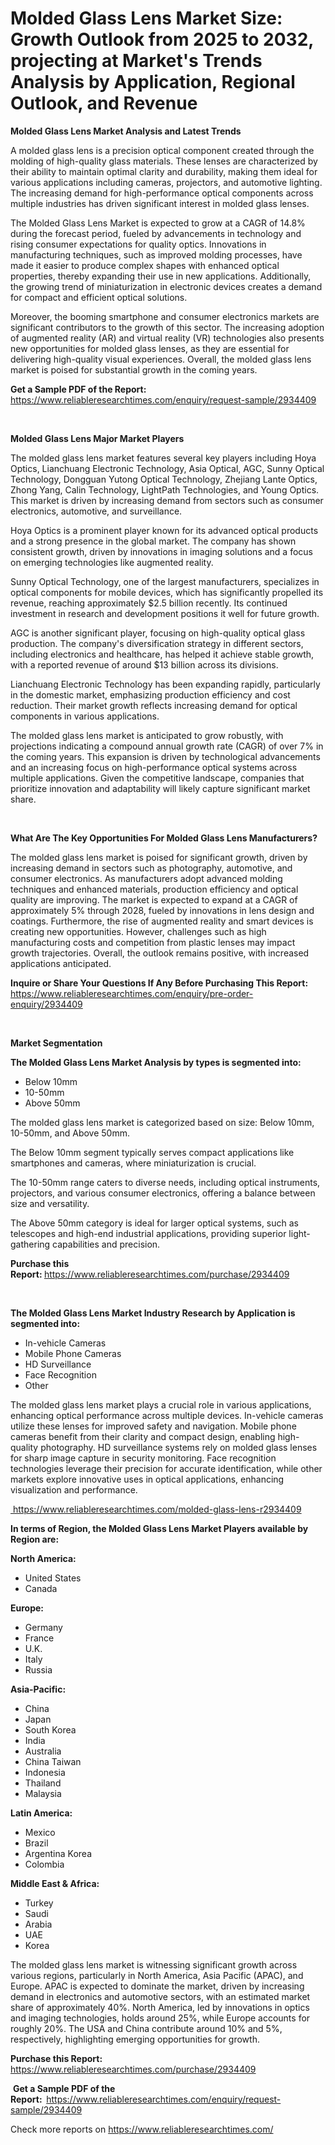 <p><h1>Molded Glass Lens Market Size: Growth Outlook from 2025 to 2032, projecting at Market's Trends Analysis by Application, Regional Outlook, and Revenue</h1></p><p><strong>Molded Glass Lens Market Analysis and Latest Trends</strong></p>
<p><p>A molded glass lens is a precision optical component created through the molding of high-quality glass materials. These lenses are characterized by their ability to maintain optimal clarity and durability, making them ideal for various applications including cameras, projectors, and automotive lighting. The increasing demand for high-performance optical components across multiple industries has driven significant interest in molded glass lenses.</p><p>The Molded Glass Lens Market is expected to grow at a CAGR of 14.8% during the forecast period, fueled by advancements in technology and rising consumer expectations for quality optics. Innovations in manufacturing techniques, such as improved molding processes, have made it easier to produce complex shapes with enhanced optical properties, thereby expanding their use in new applications. Additionally, the growing trend of miniaturization in electronic devices creates a demand for compact and efficient optical solutions. </p><p>Moreover, the booming smartphone and consumer electronics markets are significant contributors to the growth of this sector. The increasing adoption of augmented reality (AR) and virtual reality (VR) technologies also presents new opportunities for molded glass lenses, as they are essential for delivering high-quality visual experiences. Overall, the molded glass lens market is poised for substantial growth in the coming years.</p></p>
<p><strong>Get a Sample PDF of the Report:&nbsp;</strong> <a href="https://www.reliableresearchtimes.com/enquiry/request-sample/2934409?utm_campaign=2109&utm_medium=2&utm_source=Github&utm_content=ia&utm_term=13032025&utm_id=molded-glass-lens">https://www.reliableresearchtimes.com/enquiry/request-sample/2934409</a></p>
<p>&nbsp;</p>
<p><strong>Molded Glass Lens Major Market Players</strong></p>
<p><p>The molded glass lens market features several key players including Hoya Optics, Lianchuang Electronic Technology, Asia Optical, AGC, Sunny Optical Technology, Dongguan Yutong Optical Technology, Zhejiang Lante Optics, Zhong Yang, Calin Technology, LightPath Technologies, and Young Optics. This market is driven by increasing demand from sectors such as consumer electronics, automotive, and surveillance.</p><p>Hoya Optics is a prominent player known for its advanced optical products and a strong presence in the global market. The company has shown consistent growth, driven by innovations in imaging solutions and a focus on emerging technologies like augmented reality. </p><p>Sunny Optical Technology, one of the largest manufacturers, specializes in optical components for mobile devices, which has significantly propelled its revenue, reaching approximately $2.5 billion recently. Its continued investment in research and development positions it well for future growth.</p><p>AGC is another significant player, focusing on high-quality optical glass production. The company's diversification strategy in different sectors, including electronics and healthcare, has helped it achieve stable growth, with a reported revenue of around $13 billion across its divisions.</p><p>Lianchuang Electronic Technology has been expanding rapidly, particularly in the domestic market, emphasizing production efficiency and cost reduction. Their market growth reflects increasing demand for optical components in various applications.</p><p>The molded glass lens market is anticipated to grow robustly, with projections indicating a compound annual growth rate (CAGR) of over 7% in the coming years. This expansion is driven by technological advancements and an increasing focus on high-performance optical systems across multiple applications. Given the competitive landscape, companies that prioritize innovation and adaptability will likely capture significant market share.</p></p>
<p>&nbsp;</p>
<p><strong>What Are The Key Opportunities For Molded Glass Lens Manufacturers?</strong></p>
<p><p>The molded glass lens market is poised for significant growth, driven by increasing demand in sectors such as photography, automotive, and consumer electronics. As manufacturers adopt advanced molding techniques and enhanced materials, production efficiency and optical quality are improving. The market is expected to expand at a CAGR of approximately 5% through 2028, fueled by innovations in lens design and coatings. Furthermore, the rise of augmented reality and smart devices is creating new opportunities. However, challenges such as high manufacturing costs and competition from plastic lenses may impact growth trajectories. Overall, the outlook remains positive, with increased applications anticipated.</p></p>
<p><strong>Inquire or Share Your Questions If Any Before Purchasing This Report:</strong> <a href="https://www.reliableresearchtimes.com/enquiry/pre-order-enquiry/2934409?utm_campaign=2109&utm_medium=2&utm_source=Github&utm_content=ia&utm_term=13032025&utm_id=molded-glass-lens">https://www.reliableresearchtimes.com/enquiry/pre-order-enquiry/2934409</a></p>
<p>&nbsp;</p>
<p><strong>Market Segmentation</strong></p>
<p><strong>The Molded Glass Lens Market Analysis by types is segmented into:</strong></p>
<p><ul><li>Below 10mm</li><li>10-50mm</li><li>Above 50mm</li></ul></p>
<p><p>The molded glass lens market is categorized based on size: Below 10mm, 10-50mm, and Above 50mm. </p><p>The Below 10mm segment typically serves compact applications like smartphones and cameras, where miniaturization is crucial. </p><p>The 10-50mm range caters to diverse needs, including optical instruments, projectors, and various consumer electronics, offering a balance between size and versatility. </p><p>The Above 50mm category is ideal for larger optical systems, such as telescopes and high-end industrial applications, providing superior light-gathering capabilities and precision.</p></p>
<p><strong>Purchase this Report:&nbsp;</strong><a href="https://www.reliableresearchtimes.com/purchase/2934409?utm_campaign=2109&utm_medium=2&utm_source=Github&utm_content=ia&utm_term=13032025&utm_id=molded-glass-lens">https://www.reliableresearchtimes.com/purchase/2934409</a></p>
<p>&nbsp;</p>
<p><strong>The Molded Glass Lens Market Industry Research by Application is segmented into:</strong></p>
<p><ul><li>In-vehicle Cameras</li><li>Mobile Phone Cameras</li><li>HD Surveillance</li><li>Face Recognition</li><li>Other</li></ul></p>
<p><p>The molded glass lens market plays a crucial role in various applications, enhancing optical performance across multiple devices. In-vehicle cameras utilize these lenses for improved safety and navigation. Mobile phone cameras benefit from their clarity and compact design, enabling high-quality photography. HD surveillance systems rely on molded glass lenses for sharp image capture in security monitoring. Face recognition technologies leverage their precision for accurate identification, while other markets explore innovative uses in optical applications, enhancing visualization and performance.</p></p>
<p><a href="https://www.reliableresearchtimes.com/molded-glass-lens-r2934409?utm_campaign=2109&utm_medium=2&utm_source=Github&utm_content=ia&utm_term=13032025&utm_id=molded-glass-lens">&nbsp;https://www.reliableresearchtimes.com/molded-glass-lens-r2934409</a></p>
<p><strong>In terms of Region, the Molded Glass Lens Market Players available by Region are:</strong></p>
<p>
    <p> <strong> North America: </strong>
        <ul>
            <li>United States</li>
            <li>Canada</li>
        </ul>
        </p> 
    <p> <strong> Europe: </strong>
        <ul>
            <li>Germany</li>
            <li>France</li>
            <li>U.K.</li>
            <li>Italy</li>
            <li>Russia</li>
        </ul>
        </p> 
    <p> <strong> Asia-Pacific: </strong>
        <ul>
            <li>China</li>
            <li>Japan</li>
            <li>South Korea</li>
            <li>India</li>
            <li>Australia</li>
            <li>China Taiwan</li>
            <li>Indonesia</li>
            <li>Thailand</li>
            <li>Malaysia</li>
        </ul>
        </p> 
    <p> <strong> Latin America: </strong>
        <ul>
            <li>Mexico</li>
            <li>Brazil</li>
            <li>Argentina Korea</li>
            <li>Colombia</li>
        </ul>
        </p> 
    <p> <strong> Middle East & Africa: </strong>
        <ul>
            <li>Turkey</li>
            <li>Saudi</li>
            <li>Arabia</li>
            <li>UAE</li>
            <li>Korea</li>
        </ul>
    </p>
    </p>
<p><p>The molded glass lens market is witnessing significant growth across various regions, particularly in North America, Asia Pacific (APAC), and Europe. APAC is expected to dominate the market, driven by increasing demand in electronics and automotive sectors, with an estimated market share of approximately 40%. North America, led by innovations in optics and imaging technologies, holds around 25%, while Europe accounts for roughly 20%. The USA and China contribute around 10% and 5%, respectively, highlighting emerging opportunities for growth.</p></p>
<p><strong>Purchase this Report: </strong><a href="https://www.reliableresearchtimes.com/purchase/2934409?utm_campaign=2109&utm_medium=2&utm_source=Github&utm_content=ia&utm_term=13032025&utm_id=molded-glass-lens">https://www.reliableresearchtimes.com/purchase/2934409</a></p>
<p>&nbsp;<strong>Get a Sample PDF of the Report:&nbsp;&nbsp;</strong><a href="https://www.reliableresearchtimes.com/enquiry/request-sample/2934409?utm_campaign=2109&utm_medium=2&utm_source=Github&utm_content=ia&utm_term=13032025&utm_id=molded-glass-lens">https://www.reliableresearchtimes.com/enquiry/request-sample/2934409</a></p>
<p><strong></strong></p>
<p>Check more reports on <a href="https://www.reliableresearchtimes.com/?utm_campaign=2109&utm_medium=2&utm_source=Github&utm_content=ia&utm_term=13032025&utm_id=molded-glass-lens">https://www.reliableresearchtimes.com/</a></p>